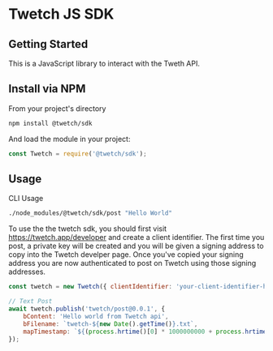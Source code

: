 # Twetch JS SDK

## Getting Started

This is a JavaScript library to interact with the Tweth API.

## Install via NPM

From your project's directory

```bash
npm install @twetch/sdk
```

And load the module in your project:

```javascript
const Twetch = require('@twetch/sdk');
```

## Usage

CLI Usage

```bash
./node_modules/@twetch/sdk/post "Hello World"
```

To use the the twetch sdk, you should first visit https://twetch.app/developer and create a client identifier.
The first time you post, a private key will be created and you will be given a signing address to copy into the Twetch develper page.
Once you've copied your signing address you are now authenticated to post on Twetch using those signing addresses.

```javascript
const twetch = new Twetch({ clientIdentifier: 'your-client-identifier-here' });

// Text Post
await twetch.publish('twetch/post@0.0.1', {
	bContent: 'Hello world from Twetch api',
	bFilename: `twetch-${new Date().getTime()}.txt`,
	mapTimestamp: `${(process.hrtime()[0] * 1000000000 + process.hrtime()[1]).toString()}`
});
```
